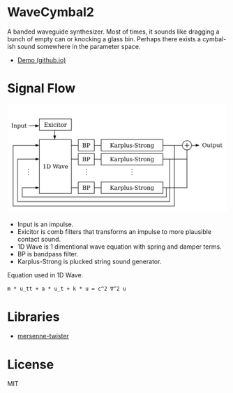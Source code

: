 # WaveCymbal2
A banded waveguide synthesizer. Most of times, it sounds like dragging a bunch of empty can or knocking a glass bin. Perhaps there exists a cymbal-ish sound somewhere in the parameter space.

- [Demo (github.io)](https://ryukau.github.io/WaveCymbal2/)

# Signal Flow
![Figure of signal flow](./WaveCymbal2.svg)

- Input is an impulse.
- Exicitor is comb filters that transforms an impulse to more plausible contact sound.
- 1D Wave is 1 dimentional wave equation with spring and damper terms.
- BP is bandpass filter.
- Karplus-Strong is plucked string sound generator.

Equation used in 1D Wave.

```
m * u_tt + a * u_t + k * u = c^2 ∇^2 u
```

# Libraries
- [mersenne-twister](https://github.com/boo1ean/mersenne-twister)

# License
MIT

